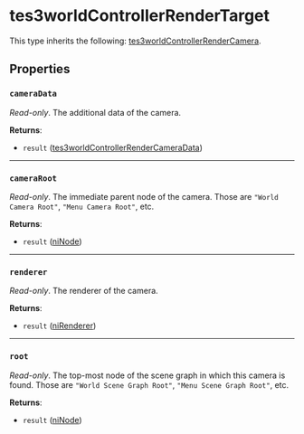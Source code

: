 # tes3worldControllerRenderTarget
<div class="search_terms" style="display: none">tes3worldcontrollerrendertarget, worldcontrollerrendertarget</div>

<!---
	This file is autogenerated. Do not edit this file manually. Your changes will be ignored.
	More information: https://github.com/MWSE/MWSE/tree/master/docs
-->



This type inherits the following: [tes3worldControllerRenderCamera](../types/tes3worldControllerRenderCamera.md).
## Properties

### `cameraData`
<div class="search_terms" style="display: none">cameradata</div>

*Read-only*. The additional data of the camera.

**Returns**:

* `result` ([tes3worldControllerRenderCameraData](../types/tes3worldControllerRenderCameraData.md))

***

### `cameraRoot`
<div class="search_terms" style="display: none">cameraroot</div>

*Read-only*. The immediate parent node of the camera. Those are `"World Camera Root"`, `"Menu Camera Root"`, etc.

**Returns**:

* `result` ([niNode](../types/niNode.md))

***

### `renderer`
<div class="search_terms" style="display: none">renderer</div>

*Read-only*. The renderer of the camera.

**Returns**:

* `result` ([niRenderer](../types/niRenderer.md))

***

### `root`
<div class="search_terms" style="display: none">root</div>

*Read-only*. The top-most node of the scene graph in which this camera is found. Those are `"World Scene Graph Root"`, `"Menu Scene Graph Root"`, etc.

**Returns**:

* `result` ([niNode](../types/niNode.md))


